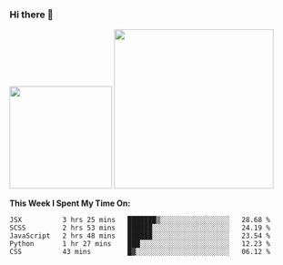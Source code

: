 ### Hi there 👋

<!--
**nestor22/nestor22** is a ✨ _special_ ✨ repository because its `README.md` (this file) appears on your GitHub profile.

Here are some ideas to get you started:

- 🔭 I’m currently working on ...
- 🌱 I’m currently learning ...
- 👯 I’m looking to collaborate on ...
- 🤔 I’m looking for help with ...
- 💬 Ask me about ...
- 📫 How to reach me: ...
- 😄 Pronouns: ...
- ⚡ Fun fact: ...
-->


<img height="180em" src="https://github-readme-stats.vercel.app/api?username=nestor22&show_icons=true&hide_border=true&&count_private=true&include_all_commits=true&theme=radical" />
<img height="280em" src="https://github-readme-stats.vercel.app/api/top-langs/?username=nestor22&layout=compact)](https://github.com/nestor22/github-readme-stats&theme=radical"  />



**This Week I Spent My Time On:**
<!--START_SECTION:waka-->
```text
JSX          3 hrs 25 mins   ███████▒░░░░░░░░░░░░░░░░░   28.68 % 
SCSS         2 hrs 53 mins   ██████░░░░░░░░░░░░░░░░░░░   24.19 % 
JavaScript   2 hrs 48 mins   ██████░░░░░░░░░░░░░░░░░░░   23.54 % 
Python       1 hr 27 mins    ███░░░░░░░░░░░░░░░░░░░░░░   12.23 % 
CSS          43 mins         █▓░░░░░░░░░░░░░░░░░░░░░░░   06.12 % 
```
<!--END_SECTION:waka-->


